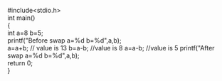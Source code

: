 #include<stdio.h>  
 int main()    
{    
int a=8 b=5;      
printf("Before swap a=%d b=%d",a,b);      
a=a+b;  // value is 13 
b=a-b; //value is 8
a=a-b; //value is 5
printf("After swap a=%d b=%d",a,b);    
return 0;  
}   
